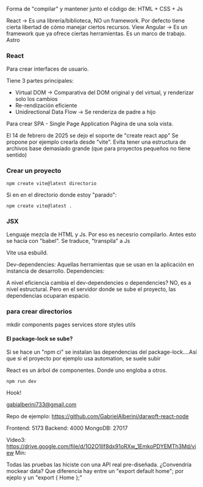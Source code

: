 Forma de "compilar" y mantener junto el código de:
HTML + CSS + Js

React -> Es una librería/biblioteca, NO un framework. Por defecto tiene cierta libertad de cómo manejar ciertos recursos.
View
Angular -> Es un framework que ya ofrece ciertas herramientas. Es un marco de trabajo.
Astro

### React
Para crear interfaces de usuario.

Tiene 3 partes principales:
- Virtual DOM -> Comparativa del DOM original y del virtual, y renderizar solo los cambios
- Re-rendización eficiente
- Unidirectional Data Flow -> Se renderiza de padre a hijo

Para crear SPA - Single Page Application
Página de una sola vista.

El 14 de febrero de 2025 se dejo el soporte de "create react app"
Se propone por ejemplo crearla desde "vite".
Evita tener una estructura de archivos base demasiado grande (que para proyectos pequeños no tiene sentido)

### Crear un proyecto
```
npm create vite@latest directorio
```

Si en en el directorio donde estoy "parado":
```
npm create vite@latest .
```

### JSX
Lenguaje mezcla de HTML y Js.
Por eso es necesrio compilarlo.
Antes esto se hacía con "babel".
Se traduce, "transpila" a Js

Vite usa esbuild.


Dev-dependencies: Aquellas herramientas que se usan en la aplicación en instancia de desarrollo.
Dependencies: 

A nivel eficiencia cambia el dev-dependencies o dependencies? NO, es a nivel estructural.
Pero en el servidor donde se sube el proyecto, las dependencias ocuparan espacio.

### para crear directorios
mkdir components pages services store styles utils


#### El package-lock se sube?
Si se hace un "npm ci" se instalan las dependencias del package-lock....Así que si el proyecto por ejemplo usa automation, se suele subir

React es un árbol de componentes. Donde uno engloba a otros.


```
npm run dev
```

Hook!


gabialberini733@gmail.com

Repo de ejemplo:
https://github.com/GabrielAlberini/darwoft-react-node


Frontend: 5173
Backend: 4000
MongoDB: 27017

Video3: https://drive.google.com/file/d/1O2O1Ilf8dx91oRXw_1EmkoPDYEMTh3Md/view
Min: 

Todas las pruebas las hiciste con una API real pre-diseñada. ¿Convendría mockear data?
Que diferencia hay entre un "export default home"; por ejeplo y un "export { Home };"